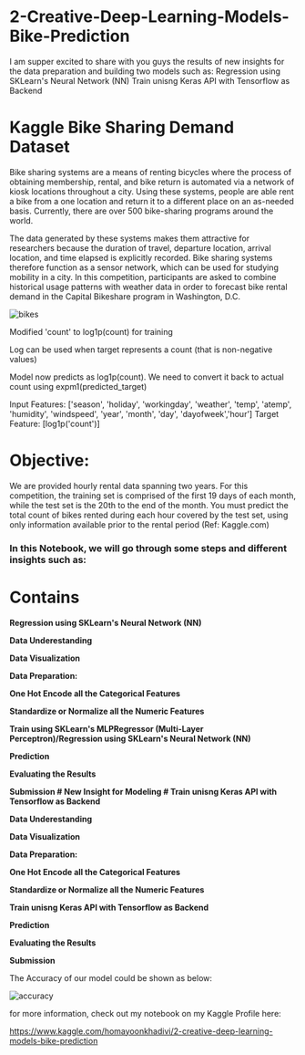 # 2-Creative-Deep-Learning-Models-Bike-Prediction
I am supper excited to share with you guys the results of new insights for the data preparation and building two models such as: Regression using SKLearn's Neural Network (NN) Train unisng Keras API with Tensorflow as Backend

# Kaggle Bike Sharing Demand Dataset

Bike sharing systems are a means of renting bicycles where the process of obtaining membership, rental, and bike return is automated via a network of kiosk locations throughout a city. Using these systems, people are able rent a bike from a one location and return it to a different place on an as-needed basis. Currently, there are over 500 bike-sharing programs around the world.

The data generated by these systems makes them attractive for researchers because the duration of travel, departure location, arrival location, and time elapsed is explicitly recorded. Bike sharing systems therefore function as a sensor network, which can be used for studying mobility in a city. In this competition, participants are asked to combine historical usage patterns with weather data in order to forecast bike rental demand in the Capital Bikeshare program in Washington, D.C.

![bikes](https://user-images.githubusercontent.com/57557590/104820886-3df31900-584d-11eb-9c6e-51493b327574.png)

Modified 'count' to log1p(count) for training

Log can be used when target represents a count (that is non-negative values)

Model now predicts as log1p(count). We need to convert it back to actual count using expm1(predicted_target)

Input Features: ['season', 'holiday', 'workingday', 'weather', 'temp', 'atemp', 'humidity', 'windspeed', 'year', 'month', 'day', 'dayofweek','hour'] Target Feature: [log1p('count')]

# Objective:
We are provided hourly rental data spanning two years. For this competition, the training set is comprised of the first 19 days of each month, while the test set is the 20th to the end of the month. You must predict the total count of bikes rented during each hour covered by the test set, using only information available prior to the rental period (Ref: Kaggle.com)

### In this Notebook, we will go through some steps and different insights such as:
# Contains
**Regression using SKLearn's Neural Network (NN)**

**Data Underestanding**

**Data Visualization**

**Data Preparation:**

  **One Hot Encode all the Categorical Features**
  
  **Standardize or Normalize all the Numeric Features**
  
**Train using SKLearn's MLPRegressor (Multi-Layer Perceptron)/Regression using SKLearn's Neural Network (NN)**

**Prediction**

**Evaluating the Results**

**Submission # New Insight for Modeling # Train unisng Keras API with Tensorflow as Backend**

**Data Underestanding**

**Data Visualization**

**Data Preparation:**

**One Hot Encode all the Categorical Features**

**Standardize or Normalize all the Numeric Features**

**Train unisng Keras API with Tensorflow as Backend**

**Prediction**

**Evaluating the Results**

**Submission**

The Accuracy of our model could be shown as below:

![accuracy](https://user-images.githubusercontent.com/57557590/104820956-aa6e1800-584d-11eb-9991-eb8fffff62a3.PNG)




for more information, check out my notebook on my Kaggle Profile here:

https://www.kaggle.com/homayoonkhadivi/2-creative-deep-learning-models-bike-prediction

